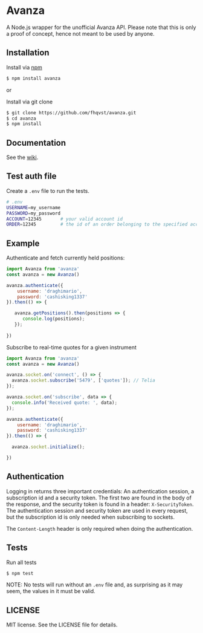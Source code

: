 # Avanza

A Node.js wrapper for the unofficial Avanza API. Please note that this is only a proof of concept, hence not meant to be used by anyone.

## Installation

Install via [npm](https://www.npmjs.com/package/github)

```bash
$ npm install avanza
```

or

Install via git clone

```bash
$ git clone https://github.com/fhqvst/avanza.git
$ cd avanza
$ npm install
```

## Documentation

See the [wiki](https://github.com/fhqvst/avanza/wiki).

## Test auth file

Create a `.env` file to run the tests.

```bash
# .env
USERNAME=my_username
PASSWORD=my_password
ACCOUNT=12345       # your valid account id
ORDER=12345         # the id of an order belonging to the specified account
```

## Example

Authenticate and fetch currently held positions:
```javascript
import Avanza from 'avanza'
const avanza = new Avanza()

avanza.authenticate({
    username: 'draghimario',
    password: 'cashisking1337'
}).then(() => {

   avanza.getPositions().then(positions => {
      console.log(positions);
   });
   
})
```

Subscribe to real-time quotes for a given instrument
```javascript
import Avanza from 'avanza'
const avanza = new Avanza()

avanza.socket.on('connect', () => {
  avanza.socket.subscribe('5479', ['quotes']); // Telia
});

avanza.socket.on('subscribe', data => {
  console.info('Received quote: ', data);
});

avanza.authenticate({
    username: 'draghimario',
    password: 'cashisking1337'
}).then(() => {

  avanza.socket.initialize();

})
```

## Authentication

Logging in returns three important credentials: An authentication session, a subscription id and a security token. The first two are found in the body of the response, and the security token is found in a header: `X-SecurityToken`.
The authentication session and security token are used in every request, but the subscription id is only needed when subscribing to sockets.

The `Content-Length` header is only required when doing the authentication.

## Tests

Run all tests

```bash
$ npm test
```
NOTE: No tests will run without an `.env` file and, as surprising as it may seem, the values in it must be valid. 

## LICENSE

MIT license. See the LICENSE file for details.
